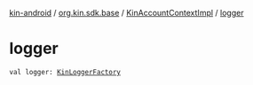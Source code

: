 [kin-android](../../index.md) / [org.kin.sdk.base](../index.md) / [KinAccountContextImpl](index.md) / [logger](./logger.md)

# logger

`val logger: `[`KinLoggerFactory`](../../org.kin.sdk.base.tools/-kin-logger-factory/index.md)